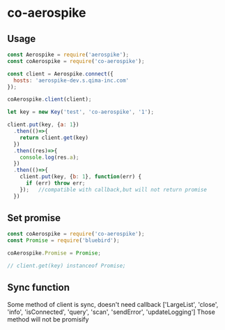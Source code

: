 # co-aerospike

## Usage
```javascript
const Aerospike = require('aerospike');
const coAerospike = require('co-aerospike');

const client = Aerospike.connect({
  hosts: 'aerospike-dev.s.qima-inc.com'
});

coAerospike.client(client);

let key = new Key('test', 'co-aerospike', '1');

client.put(key, {a: 1})
  .then(()=>{
    return client.get(key)
  })
  .then((res)=>{
    console.log(res.a);
  })
  .then(()=>{
    client.put(key, {b: 1}, function(err) {
      if (err) throw err;
    });   //compatible with callback,but will not return promise
  })
```

## Set promise
```javascript
const coAerospike = require('co-aerospike');
const Promise = require('bluebird');

coAerospike.Promise = Promise;

// client.get(key) instanceof Promise;
```

## Sync function
Some method of client is sync, doesn't need callback
['LargeList', 'close', 'info', 'isConnected', 'query', 'scan', 'sendError', 'updateLogging']
Those method will not be promisify